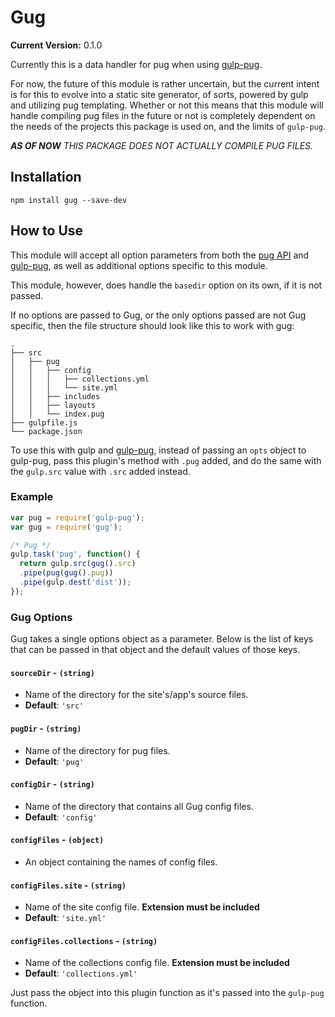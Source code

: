 # Gug

**Current Version:** 0.1.0

[gulp-pug]: https://www.npmjs.com/package/gulp-pug
[pug-api]: https://pugjs.org/api/reference.html

Currently this is a data handler for pug when using
[gulp-pug][gulp-pug].

For now, the future of this module is
rather uncertain, but the current intent is for this to evolve into a static site
generator, of sorts, powered by gulp and utilizing pug templating. Whether or not this
means that this module will handle compiling pug files in the future or not is completely
dependent on the needs of the projects this package is used on, and the limits of
`gulp-pug`.

_**AS OF NOW** THIS PACKAGE DOES NOT ACTUALLY COMPILE PUG FILES._

## Installation

```
npm install gug --save-dev
```

## How to Use

This module will accept all option parameters from both the [pug API][pug-api] and [gulp-pug][gulp-pug], as well as additional options specific to this module.

This module, however, does handle the `basedir` option on its own, if it is not passed.

If no options are passed to Gug, or the only options passed are not Gug specific, then
the file structure should look like this to work with gug:

```
.
├── src
│   ├── pug
│   │   ├── config
│   │   │   ├── collections.yml
│   │   │   └── site.yml
│   │   ├── includes
│   │   ├── layouts
│   │   └── index.pug
├── gulpfile.js
└── package.json
```
To use this with gulp and [gulp-pug][gulp-pug], instead of passing an `opts` object to
gulp-pug, pass this plugin's method with `.pug` added, and do the same with the `gulp.src`
value with `.src` added instead.

### Example

```js
var pug = require('gulp-pug');
var gug = require('gug');

/* Pug */
gulp.task('pug', function() {
  return gulp.src(gug().src)
  .pipe(pug(gug().pug))
  .pipe(gulp.dest('dist'));
});
```

### Gug Options

Gug takes a single options object as a parameter. Below is the list of keys that can be
passed in that object and the default values of those keys.

#### `sourceDir` - `(string)`
- Name of the directory for the site's/app's source files.
- **Default**: `'src'`

#### `pugDir` - `(string)`
- Name of the directory for pug files.
- **Default**: `'pug'`

#### `configDir` - `(string)`
- Name of the directory that contains all Gug config files.
- **Default**: `'config'`

#### `configFiles` - `(object)`
- An object containing the names of config files.

#### `configFiles.site` - `(string)`
- Name of the site config file. **Extension must be included**
- **Default**: `'site.yml'`

#### `configFiles.collections` - `(string)`
- Name of the collections config file. **Extension must be included**
- **Default**: `'collections.yml'`

Just pass the object into this plugin function as it's passed into the `gulp-pug`
function.
